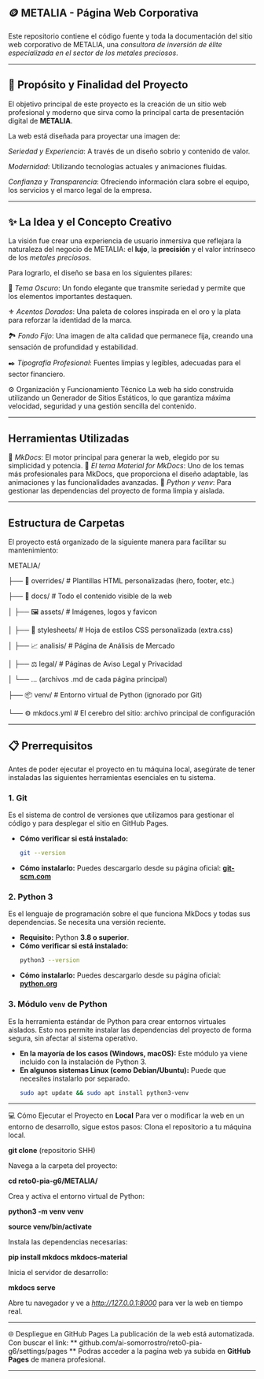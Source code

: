 

## 🪙 **METALIA** - Página Web Corporativa
Este repositorio contiene el código fuente y toda la documentación del sitio web corporativo de METALIA, una *consultora de inversión de élite especializada en el sector de los metales preciosos*.

---

## 🎯 Propósito y Finalidad del Proyecto
El objetivo principal de este proyecto es la creación de un sitio web profesional y moderno que sirva como la principal carta de presentación digital de **METALIA**. 

La web está diseñada para proyectar una imagen de:

*Seriedad y Experiencia*: A través de un diseño sobrio y contenido de valor.

*Modernidad*: Utilizando tecnologías actuales y animaciones fluidas.

*Confianza y Transparencia*: Ofreciendo información clara sobre el equipo, los servicios y el marco legal de la empresa.

---

## ✨ La Idea y el Concepto Creativo
La visión fue crear una experiencia de usuario inmersiva que reflejara la naturaleza del negocio de METALIA: el **lujo**, la **precisión** y el valor intrínseco de los *metales preciosos*.

Para lograrlo, el diseño se basa en los siguientes pilares:

🌃 *Tema Oscuro*: Un fondo elegante que transmite seriedad y permite que los elementos importantes destaquen.

⚜️ *Acentos Dorados*: Una paleta de colores inspirada en el oro y la plata para reforzar la identidad de la marca.

🏞️ *Fondo Fijo*: Una imagen de alta calidad que permanece fija, creando una sensación de profundidad y estabilidad.

✒️ *Tipografía Profesional*: Fuentes limpias y legibles, adecuadas para el sector financiero.

⚙️ Organización y Funcionamiento Técnico
La web ha sido construida utilizando un Generador de Sitios Estáticos, lo que garantiza máxima velocidad, seguridad y una gestión sencilla del contenido.

---

## **Herramientas Utilizadas**

🚀 *MkDocs*: El motor principal para generar la web, elegido por su simplicidad y potencia.
🎨 *El tema Material for MkDocs*: Uno de los temas más profesionales para MkDocs, que proporciona el diseño adaptable, las animaciones y las funcionalidades avanzadas.
🐍 *Python y venv*: Para gestionar las dependencias del proyecto de forma limpia y aislada.

---

## **Estructura de Carpetas**
El proyecto está organizado de la siguiente manera para facilitar su mantenimiento:

METALIA/

├── 📂 overrides/       # Plantillas HTML personalizadas (hero, footer, etc.)

├── 📂 docs/            # Todo el contenido visible de la web

│   ├── 🖼️ assets/      # Imágenes, logos y favicon

│   ├── 🎨 stylesheets/ # Hoja de estilos CSS personalizada (extra.css)

│   ├── 📈 analisis/    # Página de Análisis de Mercado

│   ├── ⚖️ legal/       # Páginas de Aviso Legal y Privacidad

│   └── ... (archivos .md de cada página principal)

├── 📦 venv/            # Entorno virtual de Python (ignorado por Git)

└── ⚙️ mkdocs.yml       # El cerebro del sitio: archivo principal de configuración

---

## 📋 **Prerrequisitos**

Antes de poder ejecutar el proyecto en tu máquina local, asegúrate de tener instaladas las siguientes herramientas esenciales en tu sistema.

### 1. Git

Es el sistema de control de versiones que utilizamos para gestionar el código y para desplegar el sitio en GitHub Pages.

*   **Cómo verificar si está instalado:**
    ```bash
    git --version
    ```
*   **Cómo instalarlo:**
    Puedes descargarlo desde su página oficial: **[git-scm.com](https://git-scm.com/downloads)**

### 2. Python 3

Es el lenguaje de programación sobre el que funciona MkDocs y todas sus dependencias. Se necesita una versión reciente.

*   **Requisito:** Python **3.8 o superior**.
*   **Cómo verificar si está instalado:**
    ```bash
    python3 --version
    ```
*   **Cómo instalarlo:**
    Puedes descargarlo desde su página oficial: **[python.org](https://www.python.org/downloads/)**

### 3. Módulo `venv` de Python

Es la herramienta estándar de Python para crear entornos virtuales aislados. Esto nos permite instalar las dependencias del proyecto de forma segura, sin afectar al sistema operativo.

*   **En la mayoría de los casos (Windows, macOS):** Este módulo ya viene incluido con la instalación de Python 3.
*   **En algunos sistemas Linux (como Debian/Ubuntu):** Puede que necesites instalarlo por separado.
    ```bash
    sudo apt update && sudo apt install python3-venv
    ```

---

💻 Cómo Ejecutar el Proyecto en **Local**
Para ver o modificar la web en un entorno de desarrollo, sigue estos pasos:
Clona el repositorio a tu máquina local.

**git clone** (repositorio SHH)

Navega a la carpeta del proyecto:

**cd reto0-pia-g6/METALIA/**

Crea y activa el entorno virtual de Python:

**python3 -m venv venv**

**source venv/bin/activate**

Instala las dependencias necesarias:

**pip install mkdocs mkdocs-material**

Inicia el servidor de desarrollo:

**mkdocs serve**

Abre tu navegador y ve a *http://127.0.0.1:8000* para ver la web en tiempo real.

---

🌐 Despliegue en GitHub Pages
La publicación de la web está automatizada. Con buscar el link:  ** github.com/ai-somorrostro/reto0-pia-g6/settings/pages ** Podras acceder a la pagina web ya subida en **GitHub Pages** de manera profesional.

---